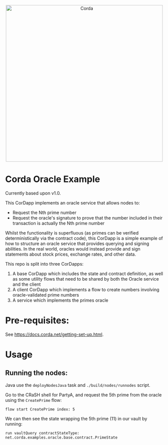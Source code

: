 <p align="center">
  <img src="https://www.corda.net/wp-content/uploads/2016/11/fg005_corda_b.png" alt="Corda" width="500">
</p>

# Corda Oracle Example

Currently based upon v1.0.

This CorDapp implements an oracle service that allows nodes to:

* Request the Nth prime number
* Request the oracle's signature to prove that the number included in their transaction is actually the Nth prime 
  number

Whilst the functionality is superfluous (as primes can be verified deterministically via the contract code), this 
CorDapp is a simple example of how to structure an oracle service that provides querying and signing abilities. In the 
real world, oracles would instead provide and sign statements about stock prices, exchange rates, and other data.

This repo is split into three CorDapps:

1. A base CorDapp which includes the state and contract definition, as well as some utility flows that need to be 
   shared by both the Oracle service and the client
2. A client CorDapp which implements a flow to create numbers involving oracle-validated prime numbers
3. A service which implements the primes oracle

# Pre-requisites:
  
See https://docs.corda.net/getting-set-up.html.

# Usage

## Running the nodes:

Java use the `deployNodesJava` task and `./build/nodes/runnodes` script.


Go to the CRaSH shell for PartyA, and request the 5th prime from the oracle using the `CreatePrime` flow:

    flow start CreatePrime index: 5
    
We can then see the state wrapping the 5th prime (11) in our vault by running:

    run vaultQuery contractStateType: net.corda.examples.oracle.base.contract.PrimeState
